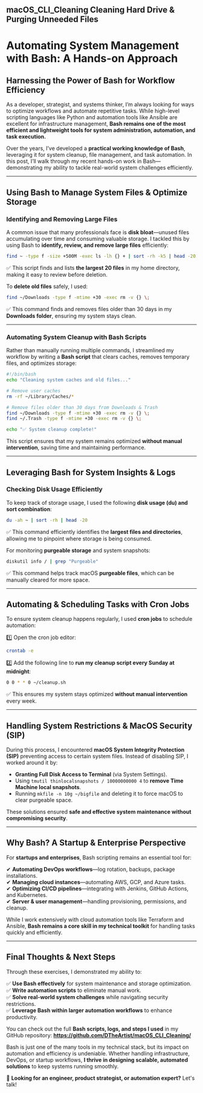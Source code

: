macOS_CLI_Cleaning
Cleaning Hard Drive &amp; Purging Unneeded Files
---

# **Automating System Management with Bash: A Hands-on Approach**  

## **Harnessing the Power of Bash for Workflow Efficiency**  

As a developer, strategist, and systems thinker, I’m always looking for ways to optimize workflows and automate repetitive tasks. While high-level scripting languages like Python and automation tools like Ansible are excellent for infrastructure management, **Bash remains one of the most efficient and lightweight tools for system administration, automation, and task execution.**  

Over the years, I’ve developed a **practical working knowledge of Bash**, leveraging it for system cleanup, file management, and task automation. In this post, I’ll walk through my recent hands-on work in Bash—demonstrating my ability to tackle real-world system challenges efficiently.  

---

## **Using Bash to Manage System Files & Optimize Storage**  

### **Identifying and Removing Large Files**  
A common issue that many professionals face is **disk bloat**—unused files accumulating over time and consuming valuable storage. I tackled this by using Bash to **identify, review, and remove large files** efficiently:  

```bash
find ~ -type f -size +500M -exec ls -lh {} + | sort -rh -k5 | head -20
```
✅ This script finds and lists **the largest 20 files** in my home directory, making it easy to review before deletion.  

To **delete old files** safely, I used:  

```bash
find ~/Downloads -type f -mtime +30 -exec rm -v {} \;
```
✅ This command finds and removes files older than 30 days in my **Downloads folder**, ensuring my system stays clean.  

---

### **Automating System Cleanup with Bash Scripts**  
Rather than manually running multiple commands, I streamlined my workflow by writing a **Bash script** that clears caches, removes temporary files, and optimizes storage:  

```bash
#!/bin/bash
echo "Cleaning system caches and old files..."

# Remove user caches
rm -rf ~/Library/Caches/*

# Remove files older than 30 days from Downloads & Trash
find ~/Downloads -type f -mtime +30 -exec rm -v {} \;
find ~/.Trash -type f -mtime +30 -exec rm -v {} \;

echo "✅ System cleanup complete!"
```
This script ensures that my system remains optimized **without manual intervention**, saving time and maintaining performance.  

---

## **Leveraging Bash for System Insights & Logs**  

### **Checking Disk Usage Efficiently**  
To keep track of storage usage, I used the following **disk usage (du) and sort combination**:  

```bash
du -ah ~ | sort -rh | head -20
```
✅ This command efficiently identifies the **largest files and directories**, allowing me to pinpoint where storage is being consumed.  

For monitoring **purgeable storage** and system snapshots:  

```bash
diskutil info / | grep "Purgeable"
```
✅ This command helps track macOS **purgeable files**, which can be manually cleared for more space.  

---

## **Automating & Scheduling Tasks with Cron Jobs**  
To ensure system cleanup happens regularly, I used **cron jobs** to schedule automation:  

1️⃣ Open the cron job editor:  
```bash
crontab -e
```
2️⃣ Add the following line to **run my cleanup script every Sunday at midnight**:  
```bash
0 0 * * 0 ~/cleanup.sh
```
✅ This ensures my system stays optimized **without manual intervention** every week.  

---

## **Handling System Restrictions & MacOS Security (SIP)**  
During this process, I encountered **macOS System Integrity Protection (SIP)** preventing access to certain system files. Instead of disabling SIP, I worked around it by:  

- **Granting Full Disk Access to Terminal** (via System Settings).  
- Using `tmutil thinlocalsnapshots / 10000000000 4` to **remove Time Machine local snapshots**.  
- Running `mkfile -n 10g ~/bigfile` and deleting it to force macOS to clear purgeable space.  

These solutions ensured **safe and effective system maintenance without compromising security**.  

---

## **Why Bash? A Startup & Enterprise Perspective**  

For **startups and enterprises**, Bash scripting remains an essential tool for:  

✔ **Automating DevOps workflows**—log rotation, backups, package installations.  
✔ **Managing cloud instances**—automating AWS, GCP, and Azure tasks.  
✔ **Optimizing CI/CD pipelines**—integrating with Jenkins, GitHub Actions, and Kubernetes.  
✔ **Server & user management**—handling provisioning, permissions, and cleanup.  

While I work extensively with cloud automation tools like Terraform and Ansible, **Bash remains a core skill in my technical toolkit** for handling tasks quickly and efficiently.  

---

## **Final Thoughts & Next Steps**  

Through these exercises, I demonstrated my ability to:  

✅ **Use Bash effectively** for system maintenance and storage optimization.  
✅ **Write automation scripts** to eliminate manual work.  
✅ **Solve real-world system challenges** while navigating security restrictions.  
✅ **Leverage Bash within larger automation workflows** to enhance productivity.  

You can check out the full **Bash scripts, logs, and steps I used** in my GitHub repository: **https://github.com/DTheArtist/macOS_CLI_Cleaning/**  

Bash is just one of the many tools in my technical stack, but its impact on automation and efficiency is undeniable. Whether handling infrastructure, DevOps, or startup workflows, **I thrive in designing scalable, automated solutions** to keep systems running smoothly.  

🚀 **Looking for an engineer, product strategist, or automation expert?** Let's talk!  
